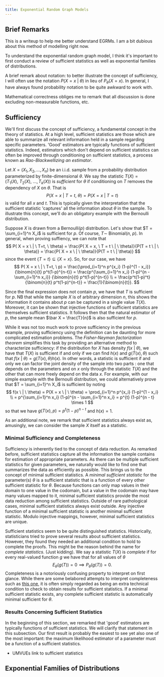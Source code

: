 ```yaml
---
title: Exponential Random Graph Models
---
```


## Brief Remarks

This is a writeup to help me better understand EGRMs. I am a bit dubious about
this method of modelling right now.

To understand the exponential random graph model, I think it's important to
first conduct a review of sufficient statistics as well as exponential families
of distributions.

A brief remark about notation: to better illustrate the concept of sufficiency,
I will often use the notation $P(X = x \ | \ \theta)$ in lieu of $P_{\theta} (X =
x)$. In general, I have always found probability notation to be quite awkward to
work with.

Mathematical correctness obliges me to remark that all discussion is done
excluding non-measurable functions, etc.

## Sufficiency

We'll first discuss the concept of sufficiency, a fundamental concept in the
theory of statistics. At a high level, sufficient statistics are those which are
able to summarize all relevant information  held in a sample regarding specific
parameters. 'Good' estimators are typically functions of sufficient statistics.
Indeed, estimators which don't depend on sufficient statistics can often be
improved through conditioning on sufficient statistics, a process known as
*Rao-Blackwellizing an estimator*.

Let $X  = (X_1, X_2, \ldots, X_n)$ be an i.i.d. sample from a probability
distribution parameterized by finite-dimensional $\theta$. We say the statistic
$T( X ) = \big (T_1 (X), \ T_2 (X), \ \ldots, T_k (X) \big )$ is *sufficient*
for $\theta$ if conditioning on $T$ removes the dependency of $X$ on $\theta$.
That is
$$
P( X =  x \ | \ T = t, \ \theta)
= P( X = x \ | \ T = t)
$$
is valid for all $x$ and $t$. This is typically given the interpretation that
the sufficient statistic 'captures' all the information about $\theta$ in the
sample. To illustrate this concept, we'll do an obligatory example with the
Bernoulli distribution.

Suppose $X$ is drawn from a Bernoulli($p$) distribution. Let's show
that $T = \sum_{i=1}^n X_i$ is sufficient for $p$. Of course, $T \sim$
Binomial($n, \ p$). In general, when proving suffiency, we can note that
$$
P( X =  x \ | \ T=t, \ \theta)
= \frac{P( X =  x, \ T = t \ | \ \theta)}{P(T = t \ | \ \theta)}
= \frac{P( X =  x \ | \ \theta)}{P(T = t \ | \theta)}
$$
since the event $\{T = t\} \subseteq \{X = x\}$. So, for our case, we have
$$
P( X =  x \ | \ T=t, \ p)
= \frac{\prod_{i=1}^n p^{x_i} (1-p)^{1 - x_i}}{\binom{n}{t} p^t(1-p)^{n-t}}
= \frac{p^{\sum_{i=1}^n x_i} (1-p)^{n - \sum_{i=1}^n x_i}} {\binom{n}{t} p^t(1-p)^{n-t}}
\\
= \frac{p^t(1-p)^t}{\binom{n}{t} p^t(1-p)^{n-t}}
= \frac{1}{\binom{n}{t}}.
$$

Since the final expression does not contain $p$, we have that $T$ is sufficient
for $p$. NB that while the sample $X$ is of arbitrary dimension $n$, this shows
the information it contains about $p$ can be captured in a single value $T(X)$.
Moreover, it can be shown that injective functions of sufficient statistics are
themselves sufficient statistics. It follows then that the natural estimator of
$p$, the sample mean $\bar X = \frac{T}{n}$ is also sufficient for $p$.

While it was not too much work to prove sufficiency in the previous example,
proving sufficiency using the definition can be daunting for more complicated
estimation problems. The *Fisher-Neyman factorization theorem* simplifies this
task by providing an alternative method to characterize sufficiency: if the
distribution for $X$ has density $f(x \ | \ \theta)$, we have that $T(X)$ is
sufficient if and only if we can find $h(x)$ and $g(T(x), \theta)$ such that
$f(x \ | \ \theta) = g(T(x), \theta) h(x)$. In other words, a statistic is
sufficient if and only we can factor the joint density of the sample into two
parts : one that depends on the parameters and on $x$ only through the statistic
$T(X)$ and the other that can more freely depend on the data $x$. For example,
with our simple example with the Bernoulli distribution, we could alternatively
prove that $T = \sum_{i=1}^n X_i$ is sufficient by noting
$$
f(x \ | \ \theta) = P(X = x \ | \ \theta)
= \prod_{i=1}^n p^{x_i} (1-p)^{1 - x_i}
\\
= p^{\sum_{i=1}^n x_i} (1-p)^{n - \sum_{i=1}^n x_i}
= p^{t} (1-p)^{n - t} \times 1
$$
so that we have $g(T(x), p) = p^{t} (1-p)^{n - t}$ and $h(x) = 1$.

As an additional note, we remark that sufficient statistics always exist as,
amusingly, we can consider the sample $X$ itself as a statistic.

### Minimal Sufficiency and Completeness

Sufficiency is inherently tied to the concept of data reduction. As remarked
before, sufficient statistics capture all the information the sample contains
for estimation of appropriate parameters. As there can be multiple sufficient
statistics for given parameters, we naturally would like to find one that
summarizes the data as efficiently as possible. This brings us to the concept
of minimal sufficient statistics. A *minimal sufficient statistic* for the
parameter(s) $\theta$ is a sufficient statistic that is a function of every
other sufficient statistic for $\theta$. Because functions can only map values
in their domain to one value in the codomain, but a value in the codomain may
have many values mapped to it, minimal sufficient statistics provide the most
data reduction among sufficient statistics. Outside of rare pathological cases,
minimal sufficient statistics always exist outside. Any injective function of a
minimal sufficient statistic is another minimal sufficient statistic. Modulo
injective mappings, however, minimal sufficient statistics are unique.

Sufficient statistics seem to be quite distinguished statistics. Historically,
statisticians tried to prove several results about sufficient statistics.
However, they found they needed an additional condition to hold to complete the
proofs. This might be the reason behind the name for *complete statistics*.
(Just kidding). We say a statistic $T(X)$ is *complete* if for every real-valued
function $g$ we have that for all values of $\theta$
$$
E_\theta(g(T)) = 0 \implies P_\theta (g(T)) = 0.
$$
Completeness is a notoriously confusing property to interpret on first glance.
While there are some belabored attempts to interpret completeness such as [this one](http://www2.math.ou.edu/~cremling/teaching/lecturenotes/stat/ln5.pdf),
it is often simply regarded as being an extra technical condition to check to
obtain results for sufficient statistics. If a minimal sufficient statistic
exists, any complete sufficient statistic is automatically minimal sufficient
for $\theta$.

### Results Concerning Sufficient Statistics

In the beginning of this section, we remarked that 'good' estimators are
typically functions of sufficient statistics. We will clarify that statement
in this subsection. Our first result is probably the easiest to see yet also
one of the most important: the maximum likelihood estimator of a parameter must
be a function of a sufficient statistics.

- UMVUEs link to sufficient statistics


## Exponential Families of Distributions
